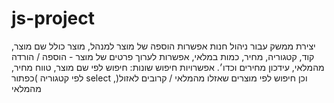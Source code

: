 # js-project
יצירת ממשק עבור ניהול חנות
אפשרות הוספה של מוצר למנהל, מוצר כולל שם מוצר, קוד, קטגוריה, מחיר, כמות במלאי,
אפשרות לערוך פרטים של מוצר - הוספה / הורדה מהמלאי, עידכון מחירים וכדו׳.
אפשרויות חיפוש שונות: חיפוש לפי שם מוצר, טווח מחיר, לפי קטגוריה )כפתור select ,)וכן חיפוש לפי
מוצרים שאזלו מהמלאי / קרובים לאזול מהמלאי
